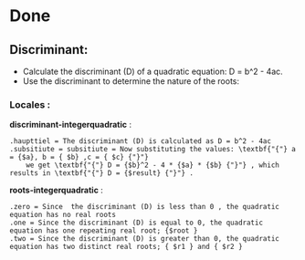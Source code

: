# Done

## Discriminant:

- Calculate the discriminant (D) of a quadratic equation: D = b^2 - 4ac. 
- Use the discriminant to determine the nature of the roots:

### **Locales** :

**discriminant-integerquadratic** :
```
.haupttiel = The discriminant (D) is calculated as D = b^2 - 4ac
.subsitiute = subsitiute = Now substituting the values: \textbf{"{"} a = {$a}, b = { $b} ,c = { $c} {"}"} 
    we get \textbf{"{"} D = {$b}^2 - 4 * {$a} * {$b} {"}"} , which results in \textbf{"{"} D = {$result} {"}"} .
```

**roots-integerquadratic** :
```
.zero = Since  the discriminant (D) is less than 0 , the quadratic equation has no real roots
.one = Since the discriminant (D) is equal to 0, the quadratic equation has one repeating real root; {$root }
.two = Since the discriminant (D) is greater than 0, the quadratic equation has two distinct real roots; { $r1 } and { $r2 }
```
